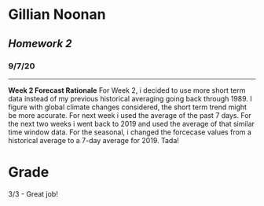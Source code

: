 # **Gillian Noonan**
## *Homework 2*
### 9/7/20
---
**Week 2 Forecast Rationale**
For Week 2, i decided to use more short term data instead of my previous historical averaging going back through 1989.   I figure with global climate changes considered, the short term trend might be more accurate.   For next week i used the average of the past 7 days.   For the next two weeks i went back to 2019 and used the average of that similar time window data.  For the seasonal, i changed the forcecase values from a historical average to a 7-day average for 2019. Tada!

# Grade
3/3 - Great job!
